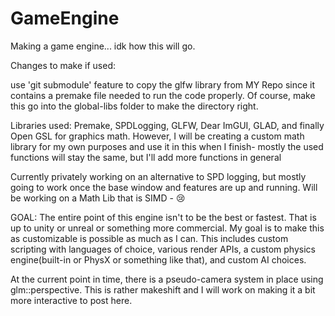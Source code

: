 # GameEngine
Making a game engine... idk how this will go. 

Changes to make if used:

use 'git submodule' feature to copy the glfw library from MY Repo since it contains a premake file needed to run the code properly. Of course, make this go into the global-libs folder to make the directory right. 


Libraries used: Premake, SPDLogging, GLFW, Dear ImGUI, GLAD, and finally Open GSL for graphics math. However, I will be creating a custom math library for my own purposes and use it in this when I finish- mostly the used functions will stay the same, but I'll add more functions in general 

Currently privately working on an alternative to SPD logging, but mostly going to work once the base window and features are up and running. 
Will be working on a Math Lib that is SIMD - 😢


GOAL: The entire point of this engine isn't to be the best or fastest. That is up to unity or unreal or something more commercial. My goal is to make this as customizable is possible as much as I can. This includes custom scripting with languages of choice, various render APIs, a custom physics engine(built-in or PhysX or something like that), and custom AI choices.


At the current point in time, there is a pseudo-camera system in place using glm::perspective. This is rather makeshift and I will work on making it a bit more interactive to post here. 
